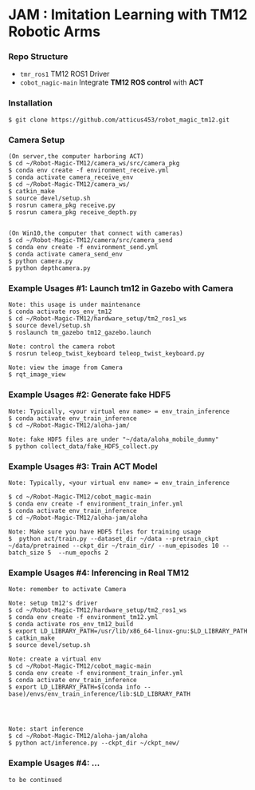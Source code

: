 # JAM : Imitation Learning with TM12 Robotic Arms



### Repo Structure
- ``tmr_ros1`` TM12 ROS1 Driver
- ``cobot_nagic-main`` Integrate **TM12 ROS control** with **ACT**


### Installation
    
    $ git clone https://github.com/atticus453/robot_magic_tm12.git
    
    
### Camera Setup

    (On server,the computer harboring ACT)
    $ cd ~/Robot-Magic-TM12/camera_ws/src/camera_pkg
    $ conda env create -f environment_receive.yml
    $ conda activate camera_receive_env
    $ cd ~/Robot-Magic-TM12/camera_ws/
    $ catkin_make
    $ source devel/setup.sh
    $ rosrun camera_pkg receive.py
    $ rosrun camera_pkg receive_depth.py


    (On Win10,the computer that connect with cameras)
    $ cd ~/Robot-Magic-TM12/camera/src/camera_send
    $ conda env create -f environment_send.yml
    $ conda activate camera_send_env
    $ python camera.py
    $ python depthcamera.py
    
### Example Usages #1: Launch tm12 in Gazebo with Camera
    
    Note: this usage is under maintenance
    $ conda activate ros_env_tm12
    $ cd ~/Robot-Magic-TM12/hardware_setup/tm2_ros1_ws
    $ source devel/setup.sh
    $ roslaunch tm_gazebo tm12_gazebo.launch
    
    Note: control the camera robot
    $ rosrun teleop_twist_keyboard teleop_twist_keyboard.py 
    
    Note: view the image from Camera
    $ rqt_image_view
    
### Example Usages #2: Generate fake HDF5 
    
    Note: Typically, <your virtual env name> = env_train_inference
    $ conda activate env_train_inference
    $ cd ~/Robot-Magic-TM12/aloha-jam/
    
    Note: fake HDF5 files are under "~/data/aloha_mobile_dummy"
    $ python collect_data/fake_HDF5_collect.py 

### Example Usages #3: Train ACT Model
    
    Note: Typically, <your virtual env name> = env_train_inference
    
    $ cd ~/Robot-Magic-TM12/cobot_magic-main
    $ conda env create -f environment_train_infer.yml
    $ conda activate env_train_inference
    $ cd ~/Robot-Magic-TM12/aloha-jam/aloha
    
    Note: Make sure you have HDF5 files for training usage
    $  python act/train.py --dataset_dir ~/data --pretrain_ckpt ~/data/pretrained --ckpt_dir ~/train_dir/ --num_episodes 10 --batch_size 5  --num_epochs 2
    
    
    
    
    
### Example Usages #4: Inferencing in Real TM12
    
    Note: remember to activate Camera
    
    Note: setup tm12's driver 
    $ cd ~/Robot-Magic-TM12/hardware_setup/tm2_ros1_ws
    $ conda env create -f environment_tm12.yml 
    $ conda activate ros_env_tm12_build
    $ export LD_LIBRARY_PATH=/usr/lib/x86_64-linux-gnu:$LD_LIBRARY_PATH
    $ catkin_make
    $ source devel/setup.sh 
    
    Note: create a virtual env
    $ cd ~/Robot-Magic-TM12/cobot_magic-main
    $ conda env create -f environment_train_infer.yml
    $ conda activate env_train_inference
    $ export LD_LIBRARY_PATH=$(conda info --base)/envs/env_train_inference/lib:$LD_LIBRARY_PATH
    


    
    Note: start inference 
    $ cd ~/Robot-Magic-TM12/aloha-jam/aloha
    $ python act/inference.py --ckpt_dir ~/ckpt_new/ 
    
    
    

### Example Usages #4: ...
    
    to be continued
    
